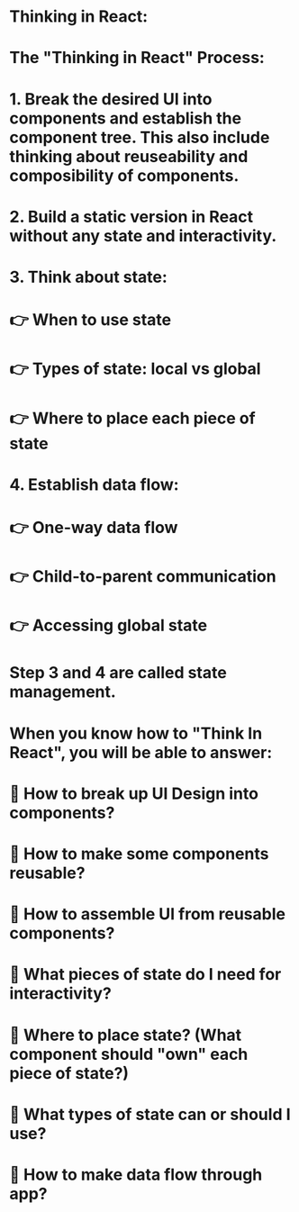 # Thinking in React:

# The "Thinking in React" Process:

# 1. Break the desired UI into components and establish the component tree. This also include thinking about reuseability and composibility of components.

# 2. Build a static version in React without any state and interactivity.

# 3. Think about state:

# 👉 When to use state

# 👉 Types of state: local vs global

# 👉 Where to place each piece of state

# 4. Establish data flow:

# 👉 One-way data flow

# 👉 Child-to-parent communication

# 👉 Accessing global state

# Step 3 and 4 are called state management.

# When you know how to "Think In React", you will be able to answer:

# 🤔 How to break up UI Design into components?

# 🤔 How to make some components reusable?

# 🤔 How to assemble UI from reusable components?

# 🤔 What pieces of state do I need for interactivity?

# 🤔 Where to place state? (What component should "own" each piece of state?)

# 🤔 What types of state can or should I use?

# 🤔 How to make data flow through app?
